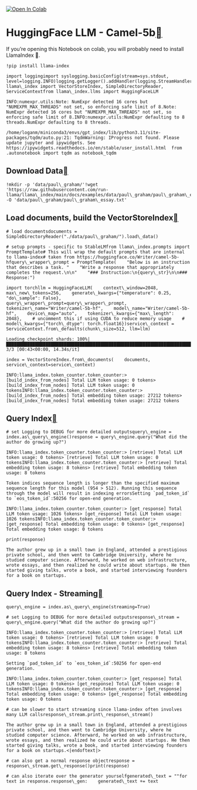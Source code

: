 [![Open In Colab](https://colab.research.google.com/assets/colab-badge.svg)](https://colab.research.google.com/github/jerryjliu/llama_index/blob/main/docs/examples/customization/llms/SimpleIndexDemo-Huggingface_camel.ipynb)

HuggingFace LLM - Camel-5b[](#huggingface-llm-camel-5b "Permalink to this heading")
====================================================================================

If you’re opening this Notebook on colab, you will probably need to install LlamaIndex 🦙.


```
!pip install llama-index
```

```
import loggingimport syslogging.basicConfig(stream=sys.stdout, level=logging.INFO)logging.getLogger().addHandler(logging.StreamHandler(stream=sys.stdout))from llama\_index import VectorStoreIndex, SimpleDirectoryReader, ServiceContextfrom llama\_index.llms import HuggingFaceLLM
```

```
INFO:numexpr.utils:Note: NumExpr detected 16 cores but "NUMEXPR_MAX_THREADS" not set, so enforcing safe limit of 8.Note: NumExpr detected 16 cores but "NUMEXPR_MAX_THREADS" not set, so enforcing safe limit of 8.INFO:numexpr.utils:NumExpr defaulting to 8 threads.NumExpr defaulting to 8 threads.
```

```
/home/loganm/miniconda3/envs/gpt_index/lib/python3.11/site-packages/tqdm/auto.py:21: TqdmWarning: IProgress not found. Please update jupyter and ipywidgets. See https://ipywidgets.readthedocs.io/en/stable/user_install.html  from .autonotebook import tqdm as notebook_tqdm
```
Download Data[](#download-data "Permalink to this heading")
------------------------------------------------------------


```
!mkdir -p 'data/paul\_graham/'!wget 'https://raw.githubusercontent.com/run-llama/llama\_index/main/docs/examples/data/paul\_graham/paul\_graham\_essay.txt' -O 'data/paul\_graham/paul\_graham\_essay.txt'
```
Load documents, build the VectorStoreIndex[](#load-documents-build-the-vectorstoreindex "Permalink to this heading")
---------------------------------------------------------------------------------------------------------------------


```
# load documentsdocuments = SimpleDirectoryReader("./data/paul\_graham/").load\_data()
```

```
# setup prompts - specific to StableLMfrom llama\_index.prompts import PromptTemplate# This will wrap the default prompts that are internal to llama-index# taken from https://huggingface.co/Writer/camel-5b-hfquery\_wrapper\_prompt = PromptTemplate(    "Below is an instruction that describes a task. "    "Write a response that appropriately completes the request.\n\n"    "### Instruction:\n{query\_str}\n\n### Response:")
```

```
import torchllm = HuggingFaceLLM(    context\_window=2048,    max\_new\_tokens=256,    generate\_kwargs={"temperature": 0.25, "do\_sample": False},    query\_wrapper\_prompt=query\_wrapper\_prompt,    tokenizer\_name="Writer/camel-5b-hf",    model\_name="Writer/camel-5b-hf",    device\_map="auto",    tokenizer\_kwargs={"max\_length": 2048},    # uncomment this if using CUDA to reduce memory usage    # model\_kwargs={"torch\_dtype": torch.float16})service\_context = ServiceContext.from\_defaults(chunk\_size=512, llm=llm)
```

```
Loading checkpoint shards: 100%|███████████████████████████████████████████████████████████████████████████████████████████████████████████████████████████████████████████| 3/3 [00:43<00:00, 14.34s/it]
```

```
index = VectorStoreIndex.from\_documents(    documents, service\_context=service\_context)
```

```
INFO:llama_index.token_counter.token_counter:> [build_index_from_nodes] Total LLM token usage: 0 tokens> [build_index_from_nodes] Total LLM token usage: 0 tokensINFO:llama_index.token_counter.token_counter:> [build_index_from_nodes] Total embedding token usage: 27212 tokens> [build_index_from_nodes] Total embedding token usage: 27212 tokens
```
Query Index[](#query-index "Permalink to this heading")
--------------------------------------------------------


```
# set Logging to DEBUG for more detailed outputsquery\_engine = index.as\_query\_engine()response = query\_engine.query("What did the author do growing up?")
```

```
INFO:llama_index.token_counter.token_counter:> [retrieve] Total LLM token usage: 0 tokens> [retrieve] Total LLM token usage: 0 tokensINFO:llama_index.token_counter.token_counter:> [retrieve] Total embedding token usage: 8 tokens> [retrieve] Total embedding token usage: 8 tokens
```

```
Token indices sequence length is longer than the specified maximum sequence length for this model (954 > 512). Running this sequence through the model will result in indexing errorsSetting `pad_token_id` to `eos_token_id`:50256 for open-end generation.
```

```
INFO:llama_index.token_counter.token_counter:> [get_response] Total LLM token usage: 1026 tokens> [get_response] Total LLM token usage: 1026 tokensINFO:llama_index.token_counter.token_counter:> [get_response] Total embedding token usage: 0 tokens> [get_response] Total embedding token usage: 0 tokens
```

```
print(response)
```

```
The author grew up in a small town in England, attended a prestigious private school, and then went to Cambridge University, where he studied computer science. Afterward, he worked on web infrastructure, wrote essays, and then realized he could write about startups. He then started giving talks, wrote a book, and started interviewing founders for a book on startups.
```
Query Index - Streaming[](#query-index-streaming "Permalink to this heading")
------------------------------------------------------------------------------


```
query\_engine = index.as\_query\_engine(streaming=True)
```

```
# set Logging to DEBUG for more detailed outputsresponse\_stream = query\_engine.query("What did the author do growing up?")
```

```
INFO:llama_index.token_counter.token_counter:> [retrieve] Total LLM token usage: 0 tokens> [retrieve] Total LLM token usage: 0 tokensINFO:llama_index.token_counter.token_counter:> [retrieve] Total embedding token usage: 8 tokens> [retrieve] Total embedding token usage: 8 tokens
```

```
Setting `pad_token_id` to `eos_token_id`:50256 for open-end generation.
```

```
INFO:llama_index.token_counter.token_counter:> [get_response] Total LLM token usage: 0 tokens> [get_response] Total LLM token usage: 0 tokensINFO:llama_index.token_counter.token_counter:> [get_response] Total embedding token usage: 0 tokens> [get_response] Total embedding token usage: 0 tokens
```

```
# can be slower to start streaming since llama-index often involves many LLM callsresponse\_stream.print\_response\_stream()
```

```
The author grew up in a small town in England, attended a prestigious private school, and then went to Cambridge University, where he studied computer science. Afterward, he worked on web infrastructure, wrote essays, and then realized he could write about startups. He then started giving talks, wrote a book, and started interviewing founders for a book on startups.<|endoftext|>
```

```
# can also get a normal response objectresponse = response\_stream.get\_response()print(response)
```

```
# can also iterate over the generator yourselfgenerated\_text = ""for text in response.response\_gen:    generated\_text += text
```
